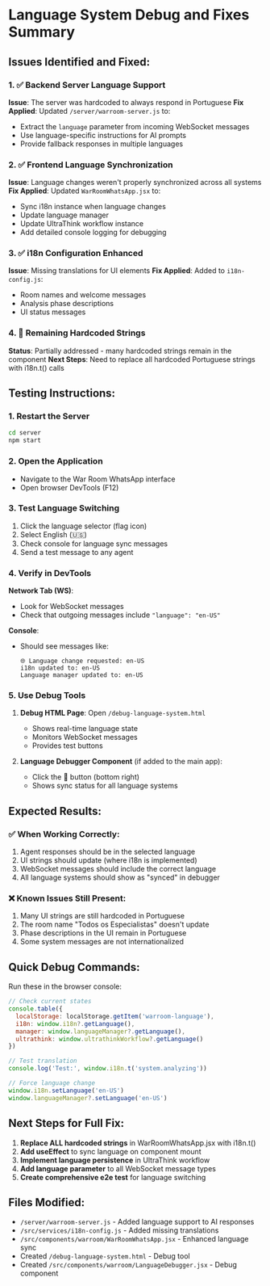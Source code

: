 # Language System Debug and Fixes Summary

## Issues Identified and Fixed:

### 1. ✅ Backend Server Language Support
**Issue**: The server was hardcoded to always respond in Portuguese
**Fix Applied**: Updated `/server/warroom-server.js` to:
- Extract the `language` parameter from incoming WebSocket messages
- Use language-specific instructions for AI prompts
- Provide fallback responses in multiple languages

### 2. ✅ Frontend Language Synchronization
**Issue**: Language changes weren't properly synchronized across all systems
**Fix Applied**: Updated `WarRoomWhatsApp.jsx` to:
- Sync i18n instance when language changes
- Update language manager
- Update UltraThink workflow instance
- Add detailed console logging for debugging

### 3. ✅ i18n Configuration Enhanced
**Issue**: Missing translations for UI elements
**Fix Applied**: Added to `i18n-config.js`:
- Room names and welcome messages
- Analysis phase descriptions
- UI status messages

### 4. 🔧 Remaining Hardcoded Strings
**Status**: Partially addressed - many hardcoded strings remain in the component
**Next Steps**: Need to replace all hardcoded Portuguese strings with i18n.t() calls

## Testing Instructions:

### 1. Restart the Server
```bash
cd server
npm start
```

### 2. Open the Application
- Navigate to the War Room WhatsApp interface
- Open browser DevTools (F12)

### 3. Test Language Switching
1. Click the language selector (flag icon)
2. Select English (🇺🇸)
3. Check console for language sync messages
4. Send a test message to any agent

### 4. Verify in DevTools
**Network Tab (WS)**:
- Look for WebSocket messages
- Check that outgoing messages include `"language": "en-US"`

**Console**:
- Should see messages like:
  ```
  🌐 Language change requested: en-US
  i18n updated to: en-US
  Language manager updated to: en-US
  ```

### 5. Use Debug Tools
1. **Debug HTML Page**: Open `/debug-language-system.html`
   - Shows real-time language state
   - Monitors WebSocket messages
   - Provides test buttons

2. **Language Debugger Component** (if added to the main app):
   - Click the 🐛 button (bottom right)
   - Shows sync status for all language systems

## Expected Results:

### ✅ When Working Correctly:
1. Agent responses should be in the selected language
2. UI strings should update (where i18n is implemented)
3. WebSocket messages should include the correct language
4. All language systems should show as "synced" in debugger

### ❌ Known Issues Still Present:
1. Many UI strings are still hardcoded in Portuguese
2. The room name "Todos os Especialistas" doesn't update
3. Phase descriptions in the UI remain in Portuguese
4. Some system messages are not internationalized

## Quick Debug Commands:

Run these in the browser console:
```javascript
// Check current states
console.table({
  localStorage: localStorage.getItem('warroom-language'),
  i18n: window.i18n?.getLanguage(),
  manager: window.languageManager?.getLanguage(),
  ultrathink: window.ultrathinkWorkflow?.getLanguage()
})

// Test translation
console.log('Test:', window.i18n.t('system.analyzing'))

// Force language change
window.i18n.setLanguage('en-US')
window.languageManager?.setLanguage('en-US')
```

## Next Steps for Full Fix:

1. **Replace ALL hardcoded strings** in WarRoomWhatsApp.jsx with i18n.t()
2. **Add useEffect** to sync language on component mount
3. **Implement language persistence** in UltraThink workflow
4. **Add language parameter** to all WebSocket message types
5. **Create comprehensive e2e test** for language switching

## Files Modified:
- `/server/warroom-server.js` - Added language support to AI responses
- `/src/services/i18n-config.js` - Added missing translations
- `/src/components/warroom/WarRoomWhatsApp.jsx` - Enhanced language sync
- Created `/debug-language-system.html` - Debug tool
- Created `/src/components/warroom/LanguageDebugger.jsx` - Debug component